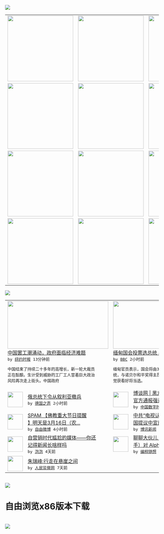 

<a href="https://github.com/greatfire/z/raw/master/FreeBrowser.apk"><img src="https://raw.githubusercontent.com/greatfire/wiki/master/x/header.png" /></a><table><tr><td width="262" align="center" valign="center"><a href="https://github.com/greatfire/wiki/wiki/nyt" title="纽约时报中文网 国际纵览"><img src="https://raw.githubusercontent.com/greatfire/wiki/master/x/nyt_flag.png" width="215"/></a></td><td width="262" align="center" valign="center"><a href="https://github.com/greatfire/wiki/wiki/dw" title=""><img src="https://raw.githubusercontent.com/greatfire/wiki/master/x/dw_flag.png" width="215"/></a></td><td width="262" align="center" valign="center"><a href="https://github.com/greatfire/wiki/wiki/rmjd" title=""><img src="https://raw.githubusercontent.com/greatfire/wiki/master/x/rmjd_flag.png" width="215"/></a></td></tr><tr><td width="262" align="center" valign="center"><a href="https://github.com/paopaonetizen/website" title="泡泡 - 未经审查的互联网信息"><img src="https://raw.githubusercontent.com/greatfire/wiki/master/x/pp_flag.png" width="215"/></a></td><td width="262" align="center" valign="center"><a href="https://github.com/getlantern/mirror" title="以及自由微博和GreatFire.org官方中文论坛"><img src="https://raw.githubusercontent.com/greatfire/wiki/master/x/lantern_flag.png" width="215"/></a></td><td width="262" align="center" valign="center"><a href="https://github.com/cdtmirrors/m/" title=""><img src="https://raw.githubusercontent.com/greatfire/wiki/master/x/cdt_flag.png" width="215"/></a></td></tr><tr><td width="262" align="center" valign="center"><a href="https://github.com/program-think/blog" title="编程随想的博客"><img src="https://raw.githubusercontent.com/greatfire/wiki/master/x/pt_flag.png" width="215"/></a></td><td width="262" align="center" valign="center"><a href="https://github.com/greatfire/wiki/wiki/bbc" title=""><img src="https://raw.githubusercontent.com/greatfire/wiki/master/x/bbc_flag.png" width="215"/></a></td><td width="262" align="center" valign="center"><a href="https://github.com/freeweibo/s" title="自由微博 - 匿名和不受屏蔽的新浪微博搜索"><img src="https://raw.githubusercontent.com/greatfire/wiki/master/x/fw_flag.png" width="215"/></a></td></tr><tr><td width="262" align="center" valign="center"><a href="https://github.com/greatfire/wiki/wiki/google" title=""><img src="https://raw.githubusercontent.com/greatfire/wiki/master/x/google_flag.png" width="215"/></a></td><td width="262" align="center" valign="center"><a href="https://github.com/bxnews/boxun" title=""><img src="https://raw.githubusercontent.com/greatfire/wiki/master/x/bx_flag.png" width="215"/></a></td><td width="262" align="center" valign="center"><a href="https://github.com/greatfire/wiki/wiki/open-source" title="欢迎访问GreatFire.org开发者项目网站"><img src="https://raw.githubusercontent.com/greatfire/wiki/master/x/open-source_flag.png" width="215"/></a></td></tr></table><img src="https://raw.githubusercontent.com/greatfire/wiki/master/x/newsfeed text.png" /><table cols="4"><tr><td colspan="2" width="380"><a href="https://d3qlz4p8smvoli.cloudfront.net/china/20160315/c15chinalabor/"><img src="http://static01.nyt.com/images/2016/03/13/multimedia/china-worker-strikes/china-worker-strikes-articleLarge.jpg" width="330" height="156"/></a></br><a href="https://d3qlz4p8smvoli.cloudfront.net/china/20160315/c15chinalabor/">中国罢工潮涌动，政府面临经济难题</a></br><kbd> by <a href="http://m.cn.nytimes.com/">纽约时报</a> 13分钟前 </kbd></br><pre>中国结束了持续二十多年的高增长，新一轮大裁员<br/>正在酝酿。生计受到威胁的工厂工人冒着巨大政治<br/>风险再次走上街头。中国政府</pre></td><td colspan="2" width="380"><a href="http://www.bbc.com/zhongwen/simp/world/2016/03/160314_myanmar_president_election"><img src="http://a.files.bbci.co.uk/worldservice/live/assets/images/2016/03/10/160310044220_myanmar_htin_kyaw_144x81_afp_nocredit.jpg" width="330" height="156"/></a></br><a href="http://www.bbc.com/zhongwen/simp/world/2016/03/160314_myanmar_president_election">缅甸国会投票选总统 吴廷觉可望当选</a></br><kbd> by <a href="http://www.bbc.co.uk/zhongwen/simp">BBC</a> 2小时前 </kbd></br><pre>缅甸官员表示，国会将由3位候选人中选出下任总<br/>统，与诺贝尔和平奖得主昂山素姬关系密切的吴廷<br/>觉获看好将当选。</pre></td></tr><tr><td><img src="http://www.dw.com/image/0,,19032694_302,00.jpg" width="50" height="50"/></td><td width="280"><a href="http://dw.com/p/1ID47?maca=chi-GK-text-greatfire-all-chinese-15625-xml-mrss">俄总统下令从叙利亚撤兵</a></br><kbd> by <a href="http://dw.de">德国之声</a> 2小时前 </kbd></td><td><img src="https://i1.wp.com/chinadigitaltimes.net/chinese/files/2016/03/Screen-Shot-2016-03-14-at-%E4%B8%8B%E5%8D%8812.41.13.png?resize=572%2C321" width="50" height="50"/></td><td width="280"><a href="https://chinadigitaltimes.net/chinese/2016/03/%E5%8D%9A%E8%B0%88%E7%BD%91-%E9%BB%91%E9%BE%99%E6%B1%9F%E8%AE%A8%E8%96%AA%E9%A3%8E%E6%9A%B4-%E5%AE%98%E6%96%B9%E9%80%9A%E6%8A%A5%E5%BC%BA%E8%B0%83%E7%BB%B4%E7%A8%B3/">博谈网 | 黑龙江讨薪风暴 <br/>官方通报强调维稳</a></br><kbd> by <a href="http://chinadigitaltimes.net/chinese/">中国数字时代</a> 3小时前 </kbd></td></tr><tr><td><img src="http://ww4.sinaimg.cn/large/7a32ccbdgw1f1wyjny2zij20j60qm0y0.jpg" width="50" height="50"/></td><td width="280"><a href="https://freeweibo.com/weibo/3953119349696865">SPAM 【佛教重大节日提醒<br/>】明天是3月16日（农...</a></br><kbd> by <a href="https://freeweibo.com/">自由微博</a> 4小时前 </kbd></td><td><img src="http://www.boxun.com/news/images/2016/03/201603142104china1.jpg" width="50" height="50"/></td><td width="280"><a href="http://www.boxun.com/news/gb/china/2016/03/201603142104.shtml">中共“电视认罪”出台内幕蒋建<br/>国提议中宣部主导请看博...</a></br><kbd> by <a href="http://www.boxun.com">博讯新闻</a> 1天前 </kbd></td></tr><tr><td><img src="https://pao-pao.net/sites/pao-pao.net/files/styles/large/public/wen_zhong_tu_1_1.jpeg?itok=cHujnAZi" width="50" height="50"/></td><td width="280"><a href="https://pao-pao.net/article/679">自营销时代尴尬的媒体——你还<br/>记得新闻长啥样吗</a></br><kbd> by <a href="https://pao-pao.net">泡泡</a> 4天前 </kbd></td><td><img src="http://lh3.googleusercontent.com/pBXhMg2e-kFTdYaD-30ocFiwQY6APV6pwFBndazI-zjxwIHlQiCl29V0bg18Sm6DCoZZN8fmbn3lgDcEoh7-x3VGZERrCm2eQXTyf1XelIufobWNwzkmFtKoEjJtnc7SjHaNxnd2d0w" width="50" height="50"/></td><td width="280"><a href="http://feedproxy.google.com/~r/programthink/~3/u2XLp_dDWqo/AlphaGo.html">聊聊大伙儿（包括某些职业围棋<br/>手）对 AlphaGo...</a></br><kbd> by <a href="http://program-think.blogspot.com">编程随想</a> 4天前 </kbd></td></tr><tr><td><img src="http://www.rmjdw.com/uploads/160307/3-16030G3341J52.jpg" width="50" height="50"/></td><td width="280"><a href="http://www.rmjdw.com//fazhizhongguo/20160307/15517.html">朱瑞峰:行走在悬崖之间 </a></br><kbd> by <a href="http://www.rmjdw.com/">人民监督网</a> 7天前 </kbd></td></table></br><a href="https://github.com/greatfire/z/raw/master/FreeBrowser.apk"><img src="https://raw.githubusercontent.com/greatfire/wiki/master/x/download app.png" /></a><h1>自由浏览x86版本下载<h1><a href="https://github.com/greatfire/z/raw/master/FreeBrowser-x86.apk"><img src="https://raw.githubusercontent.com/greatfire/images/master/fb86.qr.png" /></a>
